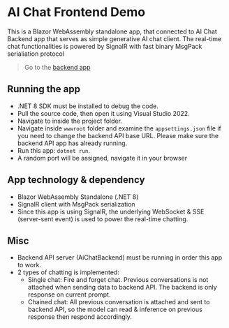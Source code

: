 # AI Chat Frontend Demo
This is a Blazor WebAssembly standalone app, that connected to AI Chat Backend app that serves as simple generative AI chat client. The real-time chat functionalities is powered by SignalR with fast binary MsgPack serialiation protocol

> Go to the [backend app](https://github.com/ahmadnazif/AiChatBackendDemo)

## Running the app
- .NET 8 SDK must be installed to debug the code. 
- Pull the source code, then open it using Visual Studio 2022.
- Navigate to inside the project folder.
- Navigate inside `wwwroot` folder and examine the `appsettings.json` file if you need to change the backend API base URL. Please make sure the backend API app has already running. 
- Run this app: `dotnet run`.
- A random port will be assigned, navigate it in your browser

## App technology & dependency
- Blazor WebAssembly Standalone (.NET 8)
- SignalR client with MsgPack serialization
- Since this app is using SignalR, the underlying WebSocket & SSE (server-sent event) is used to power the real-time chatting.

## Misc
- Backend API server (AiChatBackend) must be running in order this app to work.
- 2 types of chatting is implemented:
  - Single chat: Fire and forget chat. Previous conversations is not attached when sending data to backend API. The backend is only response on current prompt.
  - Chained chat: All previous conversation is attached and sent to backend API, so the model can read & inference on previous response then respond accordingly.

